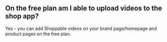 ## On the free plan am I able to upload videos to the shop app?

Yes - you can add Shoppable videos on your brand page/homepage and product pages on the free plan.
